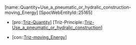﻿---
type: TrizContradiction
aliases:
- Quantity+Use_a_pneumatic_or_hydralic_construction-moving_Energy
license: CC BY-SA 4.0
copyright: https://github.com/SpocWeb
IsDeleted: false
IsReadOnly: false
Confidential: public
tags: 
- Triz/Contradiction
---
[name::Quantity+Use_a_pneumatic_or_hydralic_construction-moving_Energy]
[SpocWebEntityId::25165]
+ [pro::[Triz-Quantity](tech/Triz/Parameter/Triz-Quantity.md)]
[Triz-Principle::[Triz-Use_a_pneumatic_or_hydralic_construction](tech/Triz/Principle/Triz-Use_a_pneumatic_or_hydralic_construction.md)]
- [con::[Triz-moving_Energy](tech/Triz/Parameter/Triz-moving_Energy.md)]

